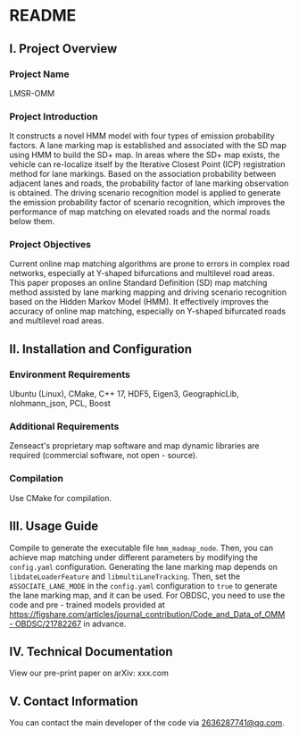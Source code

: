 # README

## I. Project Overview
### Project Name
LMSR-OMM

### Project Introduction
It constructs a novel HMM model with four types of emission probability factors. A lane marking map is established and associated with the SD map using HMM to build the SD+ map. In areas where the SD+ map exists, the vehicle can re-localize itself by the Iterative Closest Point (ICP) registration method for lane markings. Based on the association probability between adjacent lanes and roads, the probability factor of lane marking observation is obtained. The driving scenario recognition model is applied to generate the emission probability factor of scenario recognition, which improves the performance of map matching on elevated roads and the normal roads below them.

### Project Objectives
Current online map matching algorithms are prone to errors in complex road networks, especially at Y-shaped bifurcations and multilevel road areas. This paper proposes an online Standard Definition (SD) map matching method assisted by lane marking mapping and driving scenario recognition based on the Hidden Markov Model (HMM). It effectively improves the accuracy of online map matching, especially on Y-shaped bifurcated roads and multilevel road areas.

## II. Installation and Configuration
### Environment Requirements
Ubuntu (Linux), CMake, C++ 17, HDF5, Eigen3, GeographicLib, nlohmann_json, PCL, Boost

### Additional Requirements
Zenseact's proprietary map software and map dynamic libraries are required (commercial software, not open - source).

### Compilation
Use CMake for compilation.

## III. Usage Guide
Compile to generate the executable file `hmm_madmap_node`. Then, you can achieve map matching under different parameters by modifying the `config.yaml` configuration. Generating the lane marking map depends on `libdateLoaderFeature` and `libmultiLaneTracking`. Then, set the `ASSOCIATE_LANE_MODE` in the `config.yaml` configuration to `true` to generate the lane marking map, and it can be used. For OBDSC, you need to use the code and pre - trained models provided at [https://figshare.com/articles/journal_contribution/Code_and_Data_of_OMM - OBDSC/21782267](https://figshare.com/articles/journal_contribution/Code_and_Data_of_OMM-OBDSC/21782267) in advance.

## IV. Technical Documentation
View our pre-print paper on arXiv: xxx.com

## V. Contact Information
You can contact the main developer of the code via 2636287741@qq.com.
